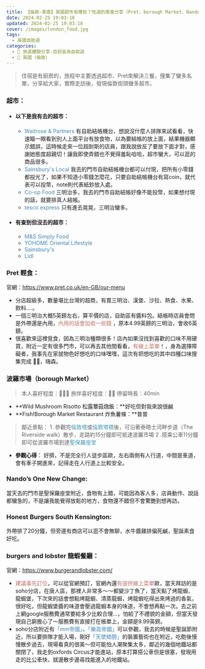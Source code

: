 ```yaml
---
title: 【倫敦-美食】英國超市有哪些？吃過的美食分享（Pret、borough Market、Nando’s One New Change、Honest Burgers、burgers and lobster）
date: 2024-02-25 19:03:18
updated: 2024-02-25 19:03:18
cover: /images/london_food.jpg
tags:
  - 英國自助遊
categories: 
  - 🌴 旅遊體驗分享-目前皆為自助遊
  - 🥥 英國（倫敦） 
---
```

>	住宿是有廚房的，旅程中主要透過超市、Pret來解決三餐，搜集了蠻多名單，分享給大家，實際走訪後，發現倫敦街頭蠻多超市。

<!-- more -->

### 超市：
+ #### 以下是我有去的超市：
  + <font color=#4287B5>Waitrose & Partners</font>
有自助結帳機台，想說沒什麼人排隊來試看看，快速瞄一眼看到別人上面平台有放食物，以為要結帳的放上面，結果機器顯示錯誤，這時候走來一位超耐斯的店員，跟我說放反了要放下面才對，感謝她態度超親切！讓我即使弄錯也不覺得羞恥哈哈，超市蠻大，可以逛的商品很多。
  + <font color=#4287B5>Sainsbury's Local</font>
我去的門市自助結帳機台都可以付現，把所有小零錢都投光了，如果不知道小零錢怎麼花，只要自助結帳機台有寫coin，就代表可以投幣，note則代表紙鈔放入處。
  + <font color=#4287B5>Co-op Food</font>
三明治多，我去的門市自助結帳好像不能投幣，如果想付現的話，就要排真人結帳。
  + <font color=#4287B5>tesco express</font> 
只有進去晃晃，三明治蠻多。

+ #### 有查到但沒去的超市：
  + <font color=#4287B5>M&S Simply Food</font>
  + <font color=#4287B5>YOHOME Oriental Lifestyle</font>
  + <font color=#4287B5>Sainsbury's</font>
  + <font color=#4287B5>Lidl</font>

### Pret 輕食：
官網：https://www.pret.co.uk/en-GB/our-menu
   + 分店超級多，數量堪比台灣的超商，有賣三明治、漢堡、沙拉、熱食、水果、飲料....。
   + 一個三明治大概5英鎊左右，算平價的店，自助區有醬料包。結帳時店員會問是外帶還是內用，<font color=#c36d67>內用的話會加收一些錢</font> ，原本4.99英鎊的三明治，會收6英鎊。
   + 很喜歡來這裡覓食，因為三明治種類很多！店內如果沒找到喜歡的口味不用硬買，附近一定有很多門市，可以再去其他間看看，<font color=#c36d67>有線上菜單</font>！，身為選擇障礙者，我事先在家就物色好想吃的口味嘿嘿，這次有把想吃的其中四種口味搜集完成 💪🏼，嗨森。


### 波羅市場（borough Market）
>	本人喜好程度：🌝🌝🌝 旅伴喜好程度：🌝🌝
>	停留時長：40min
+ **Wild Mushroom Risotto 松露蕈菇燉飯：**好吃但對我來說很鹹
+ **Fish!Borough Market Restaurant 炸魚薯條：**普普

>鄰近景點：
> 1 .參觀完<font color=#4599B6>倫敦塔</font>或<font color=#4599B6>倫敦塔橋</font>後，可沿著泰晤士河畔步道（The Riverside walk）散步，走路約15分鐘即可抵達波羅市場
> 2 .搭乘公車11分鐘即可從波羅市場到達<font color=#4599B6>聖保羅座堂</font>

+ **參觀心得**：
好擠，不是完全行人徒步區歐，左右兩側有人行道，中間是車道，會有車子開進來，記得走在人行道上比較安全。

### Nando’s One New Change:
當天去的門市是聖保羅座堂附近，食物有上錯，可能因為客人多，店員動作、說話都蠻急的，不是讓我能覺得放鬆的地方，食物還不錯但不會驚艷到想再訪。

### Honest Burgers South Kensington:
外帶排了20分鐘，但旁邊有商店可以逛不會無聊，水牛醬雞排偏死鹹，聖誕素食好吃。

### burgers and lobster 龍蝦餐廳：
官網：https://www.burgerandlobster.com/
  + <font color=#c36d67>建議事先訂位</font>，可以從官網預訂，官網內還<font color=#c36d67>有提供線上菜單</font>歐，當天拜訪的是soho分店，在唐人區，那裡人非常多～～都變沙丁魚了，當天點了烤龍蝦、龍蝦堡，下次來的話會想點烤龍蝦、清蒸龍蝦，烤龍蝦吃得出來烤過的香氣，很好吃，但龍蝦堡醬的味道會壓過龍蝦本身的味道，不會想再點一次。去之前上網google服務費通常要給多少比較合理...，怕給了不禮貌的金額，但當天發現自己窮擔心了～服務費有直接打在帳單上，金額是9.99英鎊。
  + soho分店附近有<font color=#4287B5>「mm帝國」</font>、<font color=#4287B5>「樂高帝國」</font>可以參觀，我去的時候是聖誕節附近，所以要排隊才能入場，剛好<font color=#4287B5>「天使翅膀」</font>的裝置藝術也在附近，吃飽後慢慢散步過去，現場看真的很美～但可能怕人潮聚集太多，鄰近的幾個地鐵站都關閉了，我走到oxfords Circus才能進站，原本打算搭公車但是很塞，發現用走的比公車快，就邊散步邊尋找能進入的地鐵站。